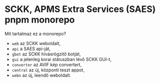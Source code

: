 # SCKK, APMS Extra Services (SAES) pnpm monorepo

Mit tartalmaz ez a monorepo?

- `web` az SCKK weboldalt,
- `api` a SAES api-ját,
- `gbot` az SCKK hívásrögzítő botját,
- `gui` a jelenleg korai státuszban lévő SCKK GUI-t,
- `converter` az AVIF kép convertert,
- `central` az új, központi teszt appot,
- `webn` az új, leendő weboldalt.
